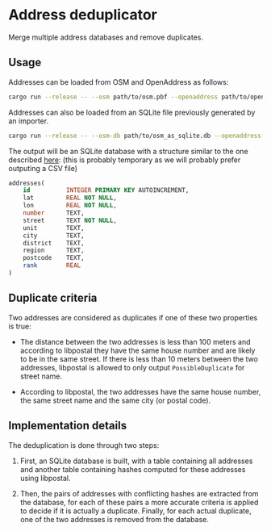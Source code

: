 Address deduplicator
====================

Merge multiple address databases and remove duplicates.


Usage
-----

Addresses can be loaded from OSM and OpenAddress as follows:

```bash
cargo run --release -- --osm path/to/osm.pbf --openaddress path/to/openaddress
```

Addresses can also be loaded from an SQLite file previously generated by an
importer.

```bash
cargo run --release -- --osm-db path/to/osm_as_sqlite.db --openaddress-db path/to/openaddress_as_sqlite.db
```

The output will be an SQLite database with a structure similar to the one
described [here](https://github.com/QwantResearch/addresses-importer#importers):
(this is probably temporary as we will probably prefer outputing a CSV file)

```sql
addresses(
    id          INTEGER PRIMARY KEY AUTOINCREMENT,
    lat         REAL NOT NULL,
    lon         REAL NOT NULL,
    number      TEXT,
    street      TEXT NOT NULL,
    unit        TEXT,
    city        TEXT,
    district    TEXT,
    region      TEXT,
    postcode    TEXT,
    rank        REAL
)
```


Duplicate criteria
------------------

Two addresses are considered as duplicates if one of these two properties is
true:

 - The distance between the two addresses is less than 100 meters and according
   to libpostal they have the same house number and are likely to be in the
   same street. If there is less than 10 meters between the two addresses,
   libpostal is allowed to only output `PossibleDuplicate` for street name.

 - According to libpostal, the two addresses have the same house number, the
   same street name and the same city (or postal code).


Implementation details
----------------------

The deduplication is done through two steps:

 1. First, an SQLite database is built, with a table containing all addresses
    and another table containing hashes computed for these addresses using
    libpostal.

 2. Then, the pairs of addresses with conflicting hashes are extracted from the
    database, for each of these pairs a more accurate criteria is applied to
    decide if it is actually a duplicate. Finally, for each actual duplicate,
    one of the two addresses is removed from the database.
